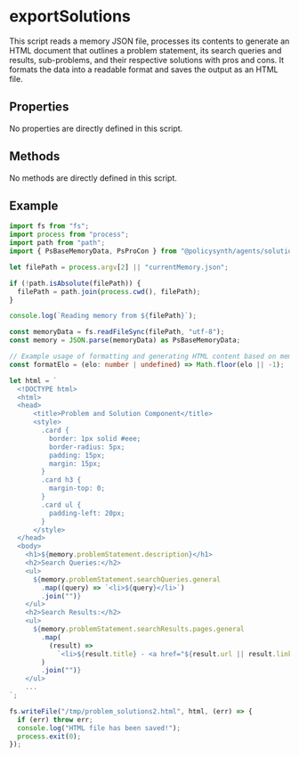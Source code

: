 # exportSolutions

This script reads a memory JSON file, processes its contents to generate an HTML document that outlines a problem statement, its search queries and results, sub-problems, and their respective solutions with pros and cons. It formats the data into a readable format and saves the output as an HTML file.

## Properties

No properties are directly defined in this script.

## Methods

No methods are directly defined in this script.

## Example

```typescript
import fs from "fs";
import process from "process";
import path from "path";
import { PsBaseMemoryData, PsProCon } from "@policysynth/agents/solutions/tools/old/exportSolutions.js";

let filePath = process.argv[2] || "currentMemory.json";

if (!path.isAbsolute(filePath)) {
  filePath = path.join(process.cwd(), filePath);
}

console.log(`Reading memory from ${filePath}`);

const memoryData = fs.readFileSync(filePath, "utf-8");
const memory = JSON.parse(memoryData) as PsBaseMemoryData;

// Example usage of formatting and generating HTML content based on memory data
const formatElo = (elo: number | undefined) => Math.floor(elo || -1);

let html = `
  <!DOCTYPE html>
  <html>
  <head>
      <title>Problem and Solution Component</title>
      <style>
        .card {
          border: 1px solid #eee;
          border-radius: 5px;
          padding: 15px;
          margin: 15px;
        }
        .card h3 {
          margin-top: 0;
        }
        .card ul {
          padding-left: 20px;
        }
      </style>
  </head>
  <body>
    <h1>${memory.problemStatement.description}</h1>
    <h2>Search Queries:</h2>
    <ul>
      ${memory.problemStatement.searchQueries.general
        .map((query) => `<li>${query}</li>`)
        .join("")}
    </ul>
    <h2>Search Results:</h2>
    <ul>
      ${memory.problemStatement.searchResults.pages.general
        .map(
          (result) =>
            `<li>${result.title} - <a href="${result.url || result.link}">${result.url || result.link}</a></li>`
        )
        .join("")}
    </ul>
    ...
`;

fs.writeFile("/tmp/problem_solutions2.html", html, (err) => {
  if (err) throw err;
  console.log("HTML file has been saved!");
  process.exit(0);
});
```